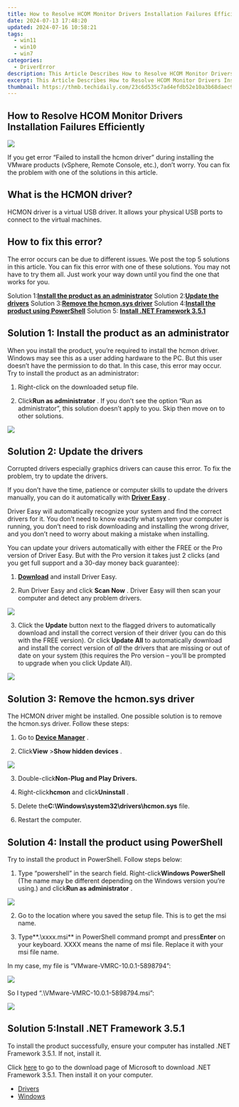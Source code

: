 ```yaml
---
title: How to Resolve HCOM Monitor Drivers Installation Failures Efficiently
date: 2024-07-13 17:48:20
updated: 2024-07-16 10:58:21
tags:
  - win11
  - win10
  - win7
categories:
  - DriverError
description: This Article Describes How to Resolve HCOM Monitor Drivers Installation Failures Efficiently
excerpt: This Article Describes How to Resolve HCOM Monitor Drivers Installation Failures Efficiently
thumbnail: https://thmb.techidaily.com/23c6d535c7ad4efdb52e10a3b68daec9ba5e42c7de8a668e1d922d4dde09167a.jpg
---
```


## How to Resolve HCOM Monitor Drivers Installation Failures Efficiently

![](https://images.drivereasy.com/wp-content/uploads/2017/09/img_59c9ee600eb02.jpg)

 If you get error “Failed to install the hcmon driver” during installing the VMware products (vSphere, Remote Console, etc.),  don’t worry. You can fix the problem with one of the solutions in this article.

## What is the HCMON driver?

 HCMON driver is a virtual USB driver. It allows your physical USB ports to connect to the virtual machines.

## How to fix this error?

 The error occurs can be due to different issues. We post the top 5 solutions in this article. You can fix this error with one of these solutions. You may not have to try them all. Just work your way down until you find the one that works for you.

 Solution 1:**[Install the product as an administrator](https://pish-posh-baby.sjv.io/g1jg15)**
 Solution 2:**[Update the drivers](https://ship7com.pxf.io/0zwaz3)**
 Solution 3:**[Remove the hcmon.sys driver](https://ancheer.sjv.io/y96bgp)**
 Solution 4:**[Install the product using PowerShell](https://printrendy.pxf.io/xyboy5)**
 Solution 5: **[Install .NET Framework 3.5.1](https://ursime.pxf.io/r5bm57)**

## Solution 1: Install the product as an administrator

 When you install the product, you’re required to install the hcmon driver. Windows may see this as a user adding hardware to the PC. But this user doesn’t have the permission to do that. In this case, this error may occur. Try to install the product as an administrator:

1) Right-click on the downloaded setup file.

2) Click**Run as administrator** . If you don’t see the option “Run as administrator”, this solution doesn’t apply to you. Skip then move on to other solutions.

![](https://images.drivereasy.com/wp-content/uploads/2017/09/img_59ca09694f9d6.png)

##

## Solution 2: Update the drivers

 Corrupted drivers especially graphics drivers can cause this error. To fix the problem, try to update the drivers.

 If you don’t have the time, patience or computer skills to update the drivers manually,  you can do it automatically with **[Driver Easy](https://tools.techidaily.com/drivereasy/download/)**  .

 Driver Easy will automatically recognize your system and find the correct drivers for it. You don’t need to know exactly what system your computer is running, you don’t need to risk downloading and installing the wrong driver, and you don’t need to worry about making a mistake when installing.

 You can update your drivers automatically with either the FREE or the Pro version of Driver Easy. But with the Pro version it takes just 2 clicks (and you get full support and a 30-day money back guarantee):

 1) **[Download](https://tools.techidaily.com/drivereasy/download/)**   and install Driver Easy.

 2) Run Driver Easy and click **Scan Now** . Driver Easy will then scan your computer and detect any problem drivers.

![](https://images.drivereasy.com/wp-content/uploads/2017/09/img_59ca0a63e05e5.jpg)

 3) Click the **Update** button next to the flagged drivers to automatically download and install the correct version of their driver (you can do this with the FREE version). Or click **Update All**  to automatically download and install the correct version of _all_   the drivers that are missing or out of date on your system (this requires the Pro version – you’ll be prompted to upgrade when you click Update All).

![](https://images.drivereasy.com/wp-content/uploads/2017/09/img_59ca0a7166942.jpg)

##

## Solution 3: Remove the hcmon.sys driver

 The HCMON driver might be installed. One possible solution is to remove the hcmon.sys driver. Follow these steps:

 1) Go to **[Device Manager](https://tools.techidaily.com/drivereasy/download/)**  .

 2) Click**View** \>**Show hidden devices** .

![](https://images.drivereasy.com/wp-content/uploads/2017/09/img_59ca0ccee9685.png)

 3) Double-click**Non-Plug and Play Drivers.**

 4) Right-click**hcmon** and click**Uninstall** .

 6) Delete the**C:\\Windows\\system32\\drivers\\hcmon.sys** file.

 7) Restart the computer.

##

## Solution 4: Install the product using PowerShell

Try to install the product in PowerShell. Follow steps below:

 1) Type “powershell” in the search field. Right-click**Windows PowerShell** (The name may be different depending on the Windows version you’re using.) and click**Run as administrator** .

![](https://images.drivereasy.com/wp-content/uploads/2017/09/img_59ca0f0ca0506.png)

 2) Go to the location where you saved the setup file. This is to get the msi name.

 3) Type**.\\xxxx.msi** in PowerShell command prompt and press**Enter** on your keyboard. XXXX means the name of msi file. Replace it with your msi file name.

In my case, my file is “VMware-VMRC-10.0.1-5898794”:

![](https://images.drivereasy.com/wp-content/uploads/2017/09/img_59ca1311509ab.png)

So I typed “.\\VMware-VMRC-10.0.1-5898794.msi”:

![](https://images.drivereasy.com/wp-content/uploads/2017/09/img_59ca13ea65f0f.png)

##

## Solution 5:Install .NET Framework 3.5.1

 To install the product successfully, ensure your computer has installed .NET Framework 3.5.1\. If not, install it.

 Click [here](https://www.microsoft.com/en-us/download/details.aspx?id=22) to go to the download page of Microsoft to download .NET Framework 3.5.1\. Then install it on your computer.

* [Drivers](https://tools.techidaily.com/drivereasy/download/)
* [Windows](https://tools.techidaily.com/drivereasy/download/)

<ins class="adsbygoogle"
     style="display:block"
     data-ad-format="autorelaxed"
     data-ad-client="ca-pub-7571918770474297"
     data-ad-slot="1223367746"></ins>



<ins class="adsbygoogle"
     style="display:block"
     data-ad-client="ca-pub-7571918770474297"
     data-ad-slot="8358498916"
     data-ad-format="auto"
     data-full-width-responsive="true"></ins>
